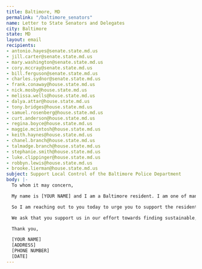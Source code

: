```yaml
---
title: Baltimore, MD
permalink: "/baltimore_senators"
name: Letter to State Senators and Delegates
city: Baltimore
state: MD
layout: email
recipients:
- antonio.hayes@senate.state.md.us
- jill.carter@senate.state.md.us
- mary.washington@senate.state.md.us
- cory.mccray@senate.state.md.us
- bill.ferguson@senate.state.md.us
- charles.sydnor@senate.state.md.us
- frank.conaway@house.state.md.us
- nick.mosby@house.state.md.us
- melissa.wells@house.state.md.us
- dalya.attar@house.state.md.us
- tony.bridges@house.state.md.us
- samuel.rosenberg@house.state.md.us
- curt.anderson@house.state.md.us
- regina.boyce@house.state.md.us
- maggie.mcintosh@house.state.md.us
- keith.haynes@house.state.md.us
- chanel.branch@house.state.md.us
- talmadge.branch@house.state.md.us
- stephanie.smith@house.state.md.us
- luke.clippinger@house.state.md.us
- robbyn.lewis@house.state.md.us
- brooke.lierman@house.state.md.us
subject: Support Local Control of the Baltimore Police Department
body: |-
  To whom it may concern,

  My name is [YOUR NAME] and I am a Baltimore resident. I am one of many Baltimore City residents urging our City Council members and Mayor Jack Young to ethically reallocate the Baltimore City Expense Budget. We are asking our elected officials to divest interest in the BPD, and invest in social services and education programs, effective at the beginning of FY 2021. We have seen clearly from experience, and from all current research, that armed police do not reduce crime and poverty, and in many instances increase crime and violence by perpetuating cycles and perpetrating violence themselves. Several City Council members have already made it clear that they stand with the residents of Baltimore City on this and plan to vote in favor of these types of changes in next week's budget hearings. They have also made us aware of the fact that the Baltimore Police Department is not locally controlled by the City Council as it is a State Agency. Because of this, Baltimore City Government only has so much ability to implement change.

  So I am reaching out to you today to urge you to support the residents of Baltimore City in our efforts. We have had enough of the violent approach to "controlling" poverty and crime and are ready to completely re-imagine what community safety looks like. Investment in programs such as the Affordable Housing Trust Fund, Baltimore Children and Youth Fund, Safe Streets Baltimore, the Office of Employment and Development, or the Department of Health, shows our commitment to communities and the vision that all Baltimore residents deserve to thrive. It’s time to defund the BPD’s harmful expansion into homeless services, schools, youth services, mental health, and other social services where police don’t belong. It’s time to increase investments in human services, the social safety net, and racial and economic justice.

  We ask that you support us in our effort towards finding sustainable, long term change by giving control of BPD to Baltimore's local government and in any other ways you can. It is time for change and we know we can build a better future based on restorative justice and healing.

  Thank you,

  [YOUR NAME]
  [ADDRESS]
  [PHONE NUMBER]
  [DATE]
---
```


